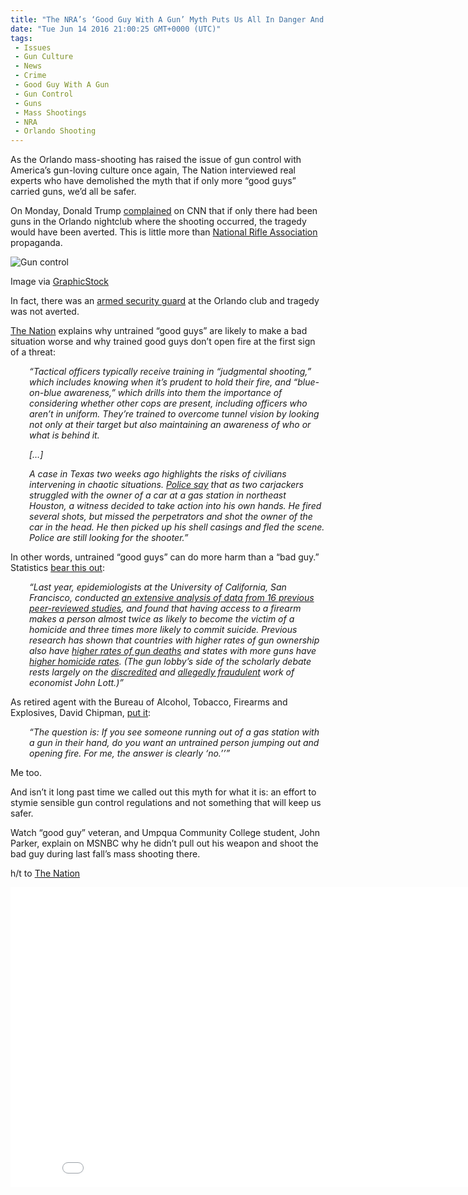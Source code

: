 ```yaml
---
title: "The NRA’s ‘Good Guy With A Gun’ Myth Puts Us All In Danger And Here’s Why (VIDEO)"
date: "Tue Jun 14 2016 21:00:25 GMT+0000 (UTC)"
tags: 
 - Issues
 - Gun Culture
 - News
 - Crime
 - Good Guy With A Gun
 - Gun Control
 - Guns
 - Mass Shootings
 - NRA
 - Orlando Shooting
---
```

<p><!-- Quick Adsense WordPress Plugin: http://quicksense.net/ --></p><p>As the Orlando mass-shooting has raised the issue of gun control with America&#x2019;s gun-loving culture once again, The Nation interviewed real experts who have demolished the myth that if only more &#x201C;good guys&#x201D; carried guns, we&#x2019;d all be safer.</p><p>On Monday, Donald Trump <a href="http://www.huffingtonpost.com/entry/donald-trump-orlando-guns_us_575eb3b5e4b00f97fba8ccf2" onclick="__gaTracker(&apos;send&apos;, &apos;event&apos;, &apos;outbound-article&apos;, &apos;http://www.huffingtonpost.com/entry/donald-trump-orlando-guns_us_575eb3b5e4b00f97fba8ccf2&apos;, &apos;complained&apos;);" target="_blank">complained</a> on CNN that if only there had been guns in the Orlando nightclub where the shooting occurred, the tragedy would have been averted. This is little more than <a href="http://washington.cbslocal.com/2012/12/21/nra-only-way-to-stop-a-bad-guy-with-a-gun-is-with-a-good-guy-with-a-gun/" onclick="__gaTracker(&apos;send&apos;, &apos;event&apos;, &apos;outbound-article&apos;, &apos;http://washington.cbslocal.com/2012/12/21/nra-only-way-to-stop-a-bad-guy-with-a-gun-is-with-a-good-guy-with-a-gun/&apos;, &apos;National Rifle Association&apos;);" target="_blank">National Rifle Association</a> propaganda.</p><div id="attachment_137173" style="width: 635px" class="wp-caption aligncenter"><img class="wp-image-137173 size-full" src="//i2.wp.com/cdn.liberalamerica.org/wp-content/uploads/2016/06/skull-vector-element-with-guns_zkt1FiLu_L.jpg?resize=625%2C416" alt="Gun control" srcset="//i2.wp.com/cdn.liberalamerica.org/wp-content/uploads/2016/06/skull-vector-element-with-guns_zkt1FiLu_L.jpg?resize=625%2C416 625w, //i2.wp.com/cdn.liberalamerica.org/wp-content/uploads/2016/06/skull-vector-element-with-guns_zkt1FiLu_L.jpg?resize=625%2C416 64w, //i2.wp.com/cdn.liberalamerica.org/wp-content/uploads/2016/06/skull-vector-element-with-guns_zkt1FiLu_L.jpg?resize=625%2C416 350w, //i2.wp.com/cdn.liberalamerica.org/wp-content/uploads/2016/06/skull-vector-element-with-guns_zkt1FiLu_L.jpg?resize=625%2C416 600w, //i2.wp.com/cdn.liberalamerica.org/wp-content/uploads/2016/06/skull-vector-element-with-guns_zkt1FiLu_L.jpg?resize=625%2C416 150w" sizes="(max-width: 625px) 100vw, 625px" data-recalc-dims="1">
<p class="wp-caption-text">Image via <a href="https://www.graphicstock.com/stock-image/skull-vector-element-with-guns" onclick="__gaTracker(&apos;send&apos;, &apos;event&apos;, &apos;outbound-article&apos;, &apos;https://www.graphicstock.com/stock-image/skull-vector-element-with-guns&apos;, &apos;GraphicStock&apos;);">GraphicStock</a></p>
</div><p>In fact, there was an <a href="http://www.latimes.com/nation/la-na-orlando-nightclub-shooting-live-orlando-s-mayor-most-devastating-day-1465817811-htmlstory.html" onclick="__gaTracker(&apos;send&apos;, &apos;event&apos;, &apos;outbound-article&apos;, &apos;http://www.latimes.com/nation/la-na-orlando-nightclub-shooting-live-orlando-s-mayor-most-devastating-day-1465817811-htmlstory.html&apos;, &apos;armed security guard&apos;);" target="_blank">armed security guard</a> at the Orlando club and tragedy was not averted.</p><p><a href="http://www.thenation.com/article/combat-vets-destroy-the-nras-heroic-gunslinger-fantasy/" onclick="__gaTracker(&apos;send&apos;, &apos;event&apos;, &apos;outbound-article&apos;, &apos;http://www.thenation.com/article/combat-vets-destroy-the-nras-heroic-gunslinger-fantasy/&apos;, &apos;The Nation&apos;);" target="_blank">The Nation</a> explains why untrained &#x201C;good guys&#x201D; are likely to make a bad situation worse and why trained good guys don&#x2019;t open fire at the first sign of a threat:</p><p style="padding-left: 30px;"><em>&#x201C;Tactical officers typically receive training in &#x201C;judgmental shooting,&#x201D; which includes knowing when it&#x2019;s prudent to hold their fire, and &#x201C;blue-on-blue awareness,&#x201D; which drills into them the importance of considering whether other cops are present, including officers who aren&#x2019;t in uniform. They&#x2019;re trained to overcome tunnel vision by looking not only at their target but also maintaining an awareness of who or what is behind it.</em></p><p style="padding-left: 30px;"><em>[&#x2026;]</em></p><p style="padding-left: 30px;"><em>A case in Texas two weeks ago highlights the risks of civilians intervening in chaotic situations. <a href="http://www.rawstory.com/2015/09/texas-good-guy-with-a-gun-shoots-carjacking-victim-in-head-then-runs-away/" onclick="__gaTracker(&apos;send&apos;, &apos;event&apos;, &apos;outbound-article&apos;, &apos;http://www.rawstory.com/2015/09/texas-good-guy-with-a-gun-shoots-carjacking-victim-in-head-then-runs-away/&apos;, &apos;Police say&apos;);" target="_blank">Police say</a> that as two carjackers struggled with the owner of a car at a gas station in northeast Houston, a witness decided to take action into his own hands. He fired several shots, but missed the perpetrators and shot the owner of the car in the head. He then picked up his shell casings and fled the scene. Police are still looking for the shooter.&#x201D;</em></p><p>In other words, untrained &#x201C;good guys&#x201D; can do more harm than a &#x201C;bad guy.&#x201D; Statistics <a href="http://www.thenation.com/article/combat-vets-destroy-the-nras-heroic-gunslinger-fantasy/" onclick="__gaTracker(&apos;send&apos;, &apos;event&apos;, &apos;outbound-article&apos;, &apos;http://www.thenation.com/article/combat-vets-destroy-the-nras-heroic-gunslinger-fantasy/&apos;, &apos;bear this out&apos;);" target="_blank">bear this out</a>:</p><p style="padding-left: 30px;"><em>&#x201C;Last year, epidemiologists at the University of California, San Francisco, conducted <a href="http://annals.org/article.aspx?articleid=1814426" onclick="__gaTracker(&apos;send&apos;, &apos;event&apos;, &apos;outbound-article&apos;, &apos;http://annals.org/article.aspx?articleid=1814426&apos;, &apos;an extensive analysis of data from 16 previous peer-reviewed studies&apos;);" target="_blank">an extensive analysis of data from 16 previous peer-reviewed studies</a>, and found that having access to a firearm makes a person almost twice as likely to become the victim of a homicide and three times more likely to commit suicide. Previous research has shown that countries with higher rates of gun ownership also have <a href="http://www.theguardian.com/world/2013/sep/18/gun-ownership-gun-deaths-study" onclick="__gaTracker(&apos;send&apos;, &apos;event&apos;, &apos;outbound-article&apos;, &apos;http://www.theguardian.com/world/2013/sep/18/gun-ownership-gun-deaths-study&apos;, &apos;higher rates of gun deaths&apos;);">higher rates of gun deaths</a> and states with more guns have <a href="http://annals.org/article.aspx?articleid=1814426" onclick="__gaTracker(&apos;send&apos;, &apos;event&apos;, &apos;outbound-article&apos;, &apos;http://annals.org/article.aspx?articleid=1814426&apos;, &apos;higher homicide rates&apos;);">higher homicide rates</a>. (The gun lobby&#x2019;s side of the scholarly debate rests largely on the <a href="http://scienceblogs.com/deltoid/2009/02/13/scholars-cannot-replicate-lott/" onclick="__gaTracker(&apos;send&apos;, &apos;event&apos;, &apos;outbound-article&apos;, &apos;http://scienceblogs.com/deltoid/2009/02/13/scholars-cannot-replicate-lott/&apos;, &apos;discredited&apos;);" target="_blank">discredited</a> and <a href="http://www.salon.com/2012/12/21/why_is_the_media_rehabilitating_john_lott/" onclick="__gaTracker(&apos;send&apos;, &apos;event&apos;, &apos;outbound-article&apos;, &apos;http://www.salon.com/2012/12/21/why_is_the_media_rehabilitating_john_lott/&apos;, &apos;allegedly fraudulent&apos;);" target="_blank">allegedly fraudulent</a> work of economist John Lott.)&#x201D;</em></p><p><!-- Quick Adsense WordPress Plugin: http://quicksense.net/ --></p><p>As retired agent with the Bureau of Alcohol, Tobacco, Firearms and Explosives, David Chipman,&#xA0;<a href="http://www.thenation.com/article/combat-vets-destroy-the-nras-heroic-gunslinger-fantasy/" onclick="__gaTracker(&apos;send&apos;, &apos;event&apos;, &apos;outbound-article&apos;, &apos;http://www.thenation.com/article/combat-vets-destroy-the-nras-heroic-gunslinger-fantasy/&apos;, &apos;put it&apos;);" target="_blank">put it</a>:</p><p style="padding-left: 30px;"><em>&#x201C;The question is: If you see someone running out of a gas station with a gun in their hand, do you want an untrained person jumping out and opening fire. For me, the answer is clearly &#x2018;no.&#x2019;&#x2019;&#x201D;</em></p><p>Me too.</p><p>And isn&#x2019;t it long past time we called out this myth for what it is: an effort to stymie sensible gun control regulations and not something that will keep us safer.</p><p>Watch &#x201C;good guy&#x201D; veteran, and Umpqua Community College student, John Parker, explain on MSNBC why he didn&#x2019;t pull out his weapon and shoot the bad guy during last fall&#x2019;s mass shooting there.</p><p>h/t to <a href="http://www.thenation.com/article/combat-vets-destroy-the-nras-heroic-gunslinger-fantasy/" onclick="__gaTracker(&apos;send&apos;, &apos;event&apos;, &apos;outbound-article&apos;, &apos;http://www.thenation.com/article/combat-vets-destroy-the-nras-heroic-gunslinger-fantasy/&apos;, &apos;The Nation&apos;);">The Nation</a></p><p><iframe width="853" height="480" src="//www.youtube.com/embed/bK-Ht57AdBA" frameborder="0" allowfullscreen></iframe></p><div style="font-size:0px;height:0px;line-height:0px;margin:0;padding:0;clear:both"></div>